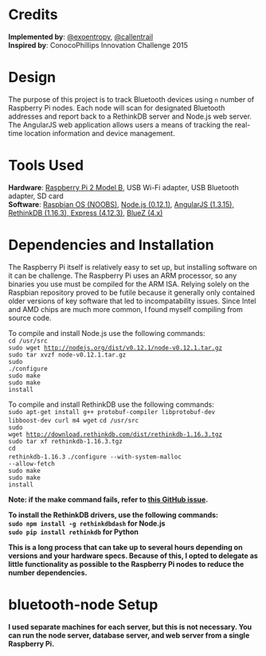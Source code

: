 Credits
=======
<b>Implemented by</b>: <a href="https://github.com/exoentropy/">@exoentropy</a>, <a href="https://github.com/callentrail/">@callentrail</a><br>
<b>Inspired by</b>: ConocoPhillips Innovation Challenge 2015

Design
======
The purpose of this project is to track Bluetooth devices using <code>n</code> number of Raspberry Pi nodes. Each node will scan for designated Bluetooth addresses and report back to a RethinkDB server and Node.js web server. The AngularJS web application allows users a means of tracking the real-time location information and device management.

Tools Used
==========
<b>Hardware</b>: <a href="http://www.raspberrypi.org/products/raspberry-pi-2-model-b/">Raspberry Pi 2 Model B</a>, USB Wi-Fi adapter, USB Bluetooth adapter, SD card<br>
<b>Software</b>: <a href="http://www.raspberrypi.org/help/noobs-setup/">Raspbian OS (NOOBS)</a>, <a href="https://nodejs.org/">Node.js (0.12.1)</a>, <a href="https://angularjs.org/">AngularJS (1.3.15), <a href="http://rethinkdb.com/">RethinkDB (1.16.3), <a href="http://expressjs.com/">Express (4.12.3)</a>, <a href="http://www.bluez.org/">BlueZ (4.x)</a>

Dependencies and Installation
=============================
The Raspberry Pi itself is relatively easy to set up, but installing software on it can be challenge. The Raspberry Pi uses an ARM processor, so any binaries you use must be compiled for the ARM ISA. Relying solely on the Raspbian repository proved to be futile because it generally only contained older versions of key software that led to incompatability issues. Since Intel and AMD chips are much more common, I found myself compiling from source code.

To compile and install Node.js use the following commands:<br>
<code>cd /usr/src</code><br>
<code>sudo wget http://nodejs.org/dist/v0.12.1/node-v0.12.1.tar.gz</code><br>
<code>sudo tar xvzf node-v0.12.1.tar.gz</code><br>
<code>sudo ./configure</code><br>
<code>sudo make</code><br>
<code>sudo make install</code><br>

To compile and install RethinkDB use the following commands:<br>
<code>sudo apt-get install g++ protobuf-compiler libprotobuf-dev libboost-dev curl m4 wget</code>
<code>cd /usr/src</code><br>
<code>sudo wget http://download.rethinkdb.com/dist/rethinkdb-1.16.3.tgz</code><br>
<code>sudo tar xf rethinkdb-1.16.3.tgz</code><br>
<code>cd rethinkdb-1.16.3</code>
<code>./configure --with-system-malloc --allow-fetch</code><br>
<code>sudo make</code><br>
<code>sudo make install</code><br>

<b>Note: if the make command fails, refer to <a href="https://github.com/rethinkdb/rethinkdb/issues/2193">this GitHub issue</a>.<br>

To install the RethinkDB drivers, use the following commands:<br>
<code>sudo npm install -g rethinkdbdash</code> for Node.js<br>
<code>sudo pip install rethinkdb</code> for Python

This is a long process that can take up to several hours depending on versions and your hardware specs. Because of this, I opted to delegate as little functionality as possible to the Raspberry Pi nodes to reduce the number dependencies.

bluetooth-node Setup
====================
I used separate machines for each server, but this is not necessary. You can run the node server, database server, and web server from a single Raspberry Pi.
